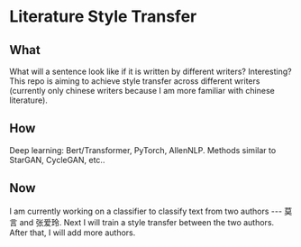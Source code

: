 # Literature Style Transfer

## What

What will a sentence look like if it is written by different writers? Interesting? This repo is aiming to achieve style transfer across different writers (currently only chinese writers because I am more familiar with chinese literature).

## How

Deep learning: Bert/Transformer, PyTorch, AllenNLP. Methods similar to StarGAN, CycleGAN, etc..

## Now

I am currently working on a classifier to classify text from two authors --- 莫言 and 张爱玲. Next I will train a style transfer between the two authors. After that, I will add more authors.
